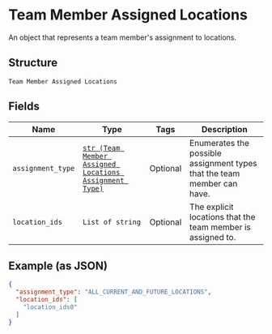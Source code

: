 
# Team Member Assigned Locations

An object that represents a team member's assignment to locations.

## Structure

`Team Member Assigned Locations`

## Fields

| Name | Type | Tags | Description |
|  --- | --- | --- | --- |
| `assignment_type` | [`str (Team Member Assigned Locations Assignment Type)`](../../doc/models/team-member-assigned-locations-assignment-type.md) | Optional | Enumerates the possible assignment types that the team member can have. |
| `location_ids` | `List of string` | Optional | The explicit locations that the team member is assigned to. |

## Example (as JSON)

```json
{
  "assignment_type": "ALL_CURRENT_AND_FUTURE_LOCATIONS",
  "location_ids": [
    "location_ids0"
  ]
}
```

